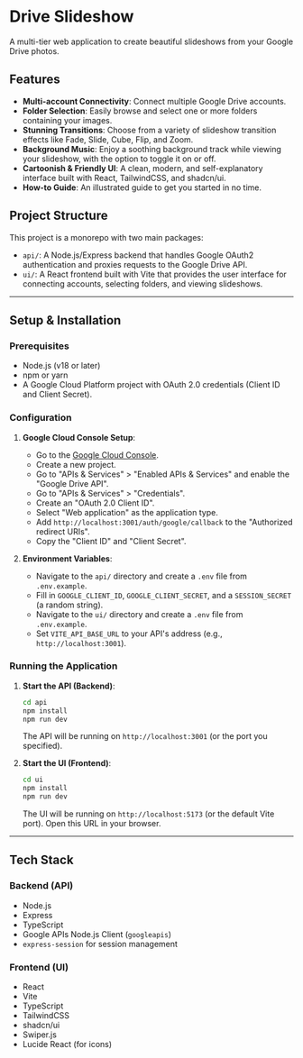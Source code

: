# Drive Slideshow

A multi-tier web application to create beautiful slideshows from your Google Drive photos.

## Features

- **Multi-account Connectivity**: Connect multiple Google Drive accounts.
- **Folder Selection**: Easily browse and select one or more folders containing your images.
- **Stunning Transitions**: Choose from a variety of slideshow transition effects like Fade, Slide, Cube, Flip, and Zoom.
- **Background Music**: Enjoy a soothing background track while viewing your slideshow, with the option to toggle it on or off.
- **Cartoonish & Friendly UI**: A clean, modern, and self-explanatory interface built with React, TailwindCSS, and shadcn/ui.
- **How-to Guide**: An illustrated guide to get you started in no time.

## Project Structure

This project is a monorepo with two main packages:

- `api/`: A Node.js/Express backend that handles Google OAuth2 authentication and proxies requests to the Google Drive API.
- `ui/`: A React frontend built with Vite that provides the user interface for connecting accounts, selecting folders, and viewing slideshows.

---

## Setup & Installation

### Prerequisites

- Node.js (v18 or later)
- npm or yarn
- A Google Cloud Platform project with OAuth 2.0 credentials (Client ID and Client Secret).

### Configuration

1.  **Google Cloud Console Setup**:
    -   Go to the [Google Cloud Console](https://console.cloud.google.com/).
    -   Create a new project.
    -   Go to "APIs & Services" > "Enabled APIs & Services" and enable the "Google Drive API".
    -   Go to "APIs & Services" > "Credentials".
    -   Create an "OAuth 2.0 Client ID".
    -   Select "Web application" as the application type.
    -   Add `http://localhost:3001/auth/google/callback` to the "Authorized redirect URIs".
    -   Copy the "Client ID" and "Client Secret".

2.  **Environment Variables**:
    -   Navigate to the `api/` directory and create a `.env` file from `.env.example`.
    -   Fill in `GOOGLE_CLIENT_ID`, `GOOGLE_CLIENT_SECRET`, and a `SESSION_SECRET` (a random string).
    -   Navigate to the `ui/` directory and create a `.env` file from `.env.example`.
    -   Set `VITE_API_BASE_URL` to your API's address (e.g., `http://localhost:3001`).

### Running the Application

1.  **Start the API (Backend)**:
    ```bash
    cd api
    npm install
    npm run dev
    ```
    The API will be running on `http://localhost:3001` (or the port you specified).

2.  **Start the UI (Frontend)**:
    ```bash
    cd ui
    npm install
    npm run dev
    ```
    The UI will be running on `http://localhost:5173` (or the default Vite port). Open this URL in your browser.

---

## Tech Stack

### Backend (API)
- Node.js
- Express
- TypeScript
- Google APIs Node.js Client (`googleapis`)
- `express-session` for session management

### Frontend (UI)
- React
- Vite
- TypeScript
- TailwindCSS
- shadcn/ui
- Swiper.js
- Lucide React (for icons)
